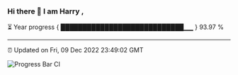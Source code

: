 ### Hi there 👋 I am Harry , 

⏳ Year progress { ████████████████████████████▁▁ } 93.97 %

---

⏰ Updated on Fri, 09 Dec 2022 23:49:02 GMT

![Progress Bar CI](https://github.com/duykhang68/duykhang68/workflows/Progress%20Bar%20CI/badge.svg)
